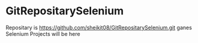 # GitRepositarySelenium
Repositary is https://github.com/sheikit08/GitRepositarySelenium.git
ganes
Selenium Projects will be here
